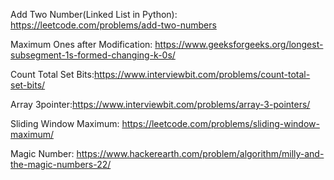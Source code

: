 Add Two Number(Linked List in Python): https://leetcode.com/problems/add-two-numbers

Maximum Ones after Modification: https://www.geeksforgeeks.org/longest-subsegment-1s-formed-changing-k-0s/

Count Total Set Bits:https://www.interviewbit.com/problems/count-total-set-bits/

Array 3pointer:https://www.interviewbit.com/problems/array-3-pointers/

Sliding Window Maximum: https://leetcode.com/problems/sliding-window-maximum/

Magic Number: https://www.hackerearth.com/problem/algorithm/milly-and-the-magic-numbers-22/
